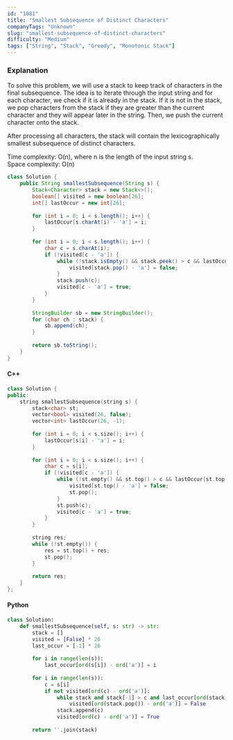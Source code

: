 ```yaml
---
id: "1081"
title: "Smallest Subsequence of Distinct Characters"
companyTags: "Unknown"
slug: "smallest-subsequence-of-distinct-characters"
difficulty: "Medium"
tags: ["String", "Stack", "Greedy", "Monotonic Stack"]
---
```


### Explanation

To solve this problem, we will use a stack to keep track of characters in the final subsequence. The idea is to iterate through the input string and for each character, we check if it is already in the stack. If it is not in the stack, we pop characters from the stack if they are greater than the current character and they will appear later in the string. Then, we push the current character onto the stack. 

After processing all characters, the stack will contain the lexicographically smallest subsequence of distinct characters.

Time complexity: O(n), where n is the length of the input string s.  
Space complexity: O(n)

```java
class Solution {
    public String smallestSubsequence(String s) {
        Stack<Character> stack = new Stack<>();
        boolean[] visited = new boolean[26];
        int[] lastOccur = new int[26];
        
        for (int i = 0; i < s.length(); i++) {
            lastOccur[s.charAt(i) - 'a'] = i;
        }
        
        for (int i = 0; i < s.length(); i++) {
            char c = s.charAt(i);
            if (!visited[c - 'a']) {
                while (!stack.isEmpty() && stack.peek() > c && lastOccur[stack.peek() - 'a'] > i) {
                    visited[stack.pop() - 'a'] = false;
                }
                stack.push(c);
                visited[c - 'a'] = true;
            }
        }
        
        StringBuilder sb = new StringBuilder();
        for (char ch : stack) {
            sb.append(ch);
        }
        
        return sb.toString();
    }
}
```

#### C++
```cpp
class Solution {
public:
    string smallestSubsequence(string s) {
        stack<char> st;
        vector<bool> visited(26, false);
        vector<int> lastOccur(26, -1);
        
        for (int i = 0; i < s.size(); i++) {
            lastOccur[s[i] - 'a'] = i;
        }
        
        for (int i = 0; i < s.size(); i++) {
            char c = s[i];
            if (!visited[c - 'a']) {
                while (!st.empty() && st.top() > c && lastOccur[st.top() - 'a'] > i) {
                    visited[st.top() - 'a'] = false;
                    st.pop();
                }
                st.push(c);
                visited[c - 'a'] = true;
            }
        }
        
        string res;
        while (!st.empty()) {
            res = st.top() + res;
            st.pop();
        }
        
        return res;
    }
};
```

#### Python
```python
class Solution:
    def smallestSubsequence(self, s: str) -> str:
        stack = []
        visited = [False] * 26
        last_occur = [-1] * 26
        
        for i in range(len(s)):
            last_occur[ord(s[i]) - ord('a')] = i
        
        for i in range(len(s)):
            c = s[i]
            if not visited[ord(c) - ord('a')]:
                while stack and stack[-1] > c and last_occur[ord(stack[-1]) - ord('a')] > i:
                    visited[ord(stack.pop()) - ord('a')] = False
                stack.append(c)
                visited[ord(c) - ord('a')] = True
        
        return ''.join(stack)
```